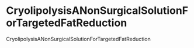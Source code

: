 # CryolipolysisANonSurgicalSolutionForTargetedFatReduction
CryolipolysisANonSurgicalSolutionForTargetedFatReduction
